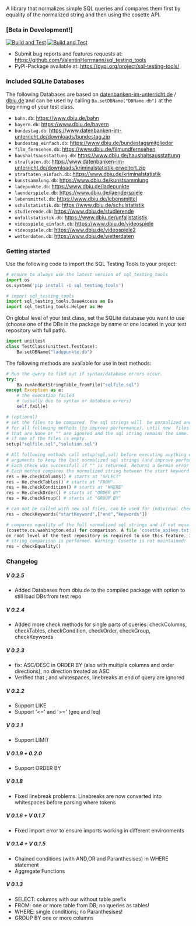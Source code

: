 A library that normalizes simple SQL queries and compares them first by equality of the normalized string and then using the cosette API. 

### [Beta in Development!]
 [![Build and Test](https://github.com/ValentinHerrmann/sql_testing_tools/actions/workflows/python-build.yml/badge.svg)](https://github.com/ValentinHerrmann/sql_testing_tools/actions/workflows/python-build.yml)
 [![Build and Test](https://github.com/ValentinHerrmann/sql_testing_tools/actions/workflows/python-unittests.yml/badge.svg)](https://github.com/ValentinHerrmann/sql_testing_tools/actions/workflows/python-unittests.yml)

- Submit bug reports and features requests at: https://github.com/ValentinHerrmann/sql_testing_tools
- PyPi-Package available at: https://pypi.org/project/sql-testing-tools/ 


### Included SQLite Databases
The following Databases are based on [datenbanken-im-unterricht.de](https://www.datenbanken-im-unterricht.de/catalog.php) / [dbiu.de](https://www.dbiu.de/)
and can be used by calling `Ba.setDBName("DBName.db")` at the beginning of your test class.
- `bahn.db`: https://www.dbiu.de/bahn
- `bayern.db`: https://www.dbiu.de/bayern
- `bundestag.db`: https://www.datenbanken-im-unterricht.de/downloads/bundestag.zip
- `bundestag_einfach.db`: https://www.dbiu.de/bundestagsmitglieder
- `film_fernsehen.db`: https://www.dbiu.de/filmundfernsehen
- `haushaltsausstattung.db`: https://www.dbiu.de/haushaltsausstattung
- `straftaten.db`: https://www.datenbanken-im-unterricht.de/downloads/kriminalstatistik-erweitert.zip
- `straftaten_einfach.db`: https://www.dbiu.de/kriminalstatistik
- `kunstsammlung.db`: https://www.dbiu.de/kunstsammlung
- `ladepunkte.db`: https://www.dbiu.de/ladepunkte
- `laenderspiele.db`: https://www.dbiu.de/laenderspiele
- `lebensmittel.db`: https://www.dbiu.de/lebensmittel
- `schulstatistik.db`: https://www.dbiu.de/schulstatistik
- `studierende.db`: https://www.dbiu.de/studierende
- `unfallstatistik.db`: https://www.dbiu.de/unfallstatistik
- `videospiele_einfach.db`: https://www.dbiu.de/videospiele
- `videospiele.db`: https://www.dbiu.de/videospiele2
- `wetterdaten.db`: https://www.dbiu.de/wetterdaten

### Getting started

Use the following code to import the SQL Testing Tools to your project:
``` python
# ensure to always use the latest version of sql_testing_tools
import os
os.system('pip install -U sql_testing_tools')

# import sql_testing_tools
import sql_testing_tools.BaseAccess as Ba
import sql_testing_tools.Helper as He
```

On global level of your test class, set the SQLite database you want to use (choose one of the DBs in the package by name or one located in your test repository with full path).
``` python
import unittest 
class TestClass(unittest.TestCase):
    Ba.setDBName("ladepunkte.db") 
```

The following methods are available for use in test methods:
``` python
# Run the query to find out if syntax/database errors occur.
try:
    Ba.runAndGetStringTable_fromFile("sqlfile.sql")
except Exception as e:
    # the execution failed 
    # (usually due to syntax or database errors)
    self.fail(e)

# (optional) 
# set the files to be compared. The sql strings will  be normalized and used 
# for all following methods (to improve performance), until new  files are set. Arguments 
# that are None or "" are ignored and the sql string remains the same. Raises an Exception 
# if one of the files is empty. 
setup("sqlfile.sql","solution.sql")

# All following methods call setup(sql,sol) before executing anything else. Call without 
# arguments to keep the last normalized sql strings (and improve performance). 
# Each check was successfull if "" is returned. Returns a German error message if not.
# Each method compares the normalized string between the start keyword and the next keyword or ;
res = He.checkColumns() # starts at "SELECT"
res = He.checkTables() # starts at "FROM"
res = He.checkCondition() # starts at "WHERE"
res = He.checkOrder() # starts at "ORDER BY"
res = He.checkGroup() # starts at "GROUP BY"

# can not be called with new sql files, can be used for individual checks. Usually not necessary.
res = checkKeywords("startKeyword",["end","keywords"]) 

# compares equality of the full normalized sql strings and if not equal uses the Cosette API 
(cosette.cs.washington.edu) for comparison. A file 'cosette_apikey.txt' with only the apikey in it 
on root level of the test repository is required to use this feature. If not existant, only the 
# string comparison is performed. Warning: Cosette is not maintained!
res = checkEquality()
```









### Changelog

##### V 0.2.5
- Added Databases from dbiu.de to the compiled package with option to still load DBs from test repo

##### V 0.2.4
- Added more check methods for single parts of queries: checkColumns, checkTables, checkCondition, checkOrder, checkGroup, checkKeywords

##### V 0.2.3
- fix: ASC/DESC in ORDER BY (also with multiple columns and order directions), no direction treated as ASC
- Verified that ; and whitespaces, linebreaks at end of query are ignored

##### V 0.2.2 
- Support LIKE
- Support '<=' and '>=' (geq and leq)

##### V 0.2.1
- Support LIMIT
  
##### V 0.1.9 + 0.2.0
- Support ORDER BY

##### V 0.1.8
- Fixed linebreak problems: Linebreaks are now converted into whitespaces before parsing where tokens

##### V 0.1.6 + V 0.1.7
- Fixed import error to ensure imports working in different environments

##### V 0.1.4 + V 0.1.5
- Chained conditions (with AND,OR and Paranthesises) in WHERE statement
- Aggregate Functions

##### V 0.1.3
- SELECT: columns with our without table prefix
- FROM: one or more table from DB; no queries as tables!
- WHERE: single conditions; no Paranthesises!
- GROUP BY one or more columns

